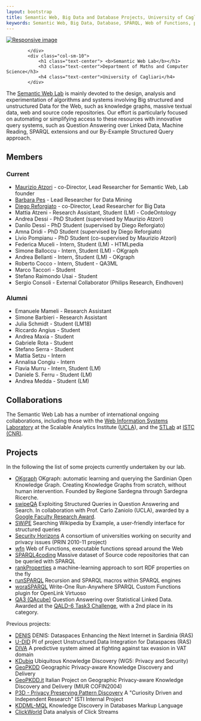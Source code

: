 ```yaml
---
layout: bootstrap
title: Semantic Web, Big Data and Database Projects, University of Cagliari, Italy
keywords: Semantic Web, Big Data, Database, SPARQL, Web of Functions, projects, research, Maurizio Atzori
---
```


<div class="row">
			<div class="col-sm-2">
				<a href="http://lod-cloud.net/versions/2014-08-30/lod-cloud.svg"><img src="http://lod-cloud.net/versions/2014-08-30/lod-cloud.svg" class="img-responsive img-rounded center-block" alt="Responsive image"></a>
			
			</div>
 			<div class="col-sm-10">
				<h1 class="text-center"> <b>Semantic Web Lab</b></h1>
				<h3 class="text-center">Department of Maths and Computer Science</h3>
				<h4 class="text-center">University of Cagliari</h4>
			</div>
</div>

The [Semantic Web Lab](http://webofcode.org/lab/) is mainly devoted to the design, analysis and experimentation of algorithms and systems involving Big structured and unstructured Data for the Web, such as knowledge graphs, massive textual data, web and source code repositories.
Our effort is particularly focused on automating or simplifying access to these resources with innovative query systems, such as Question Answering over Linked Data, Machine Reading, SPARQL extensions and our By-Example Structured Query approach.



Members
------

### Current

 - [Maurizio Atzori](http://swlab.unica.it/atzori) - co-Director, Lead Researcher for Semantic Web, Lab founder
 - [Barbara Pes](http://people.unica.it/barbarapes/) - Lead Researcher for Data Mining
 - [Diego Reforgiato](http://swlab.unica.it/reforgiato) - co-Director, Lead Researcher for Big Data
 - Mattia Atzeni - Research Assistant, Student (LM) - CodeOntology
 - Andrea Dessi - PhD Student (supervised by Maurizio Atzori)
 - Danilo Dessì - PhD Student (supervised by Diego Reforgiato)
 - Amna Dridi - PhD Student (supervised by Diego Reforgiato)
 - Livio Pompianu - PhD Student (co-supervised by Maurizio Atzori)
 - Federica Muceli - Intern, Student (LM) - HTMLpedia
 - Simone Balloccu - Intern, Student (LM) - OKgraph
 - Andrea Bellanti - Intern, Student (LM) - OKgraph
 - Roberto Cocco - Intern, Student - QA3ML
 - Marco Taccori - Student
 - Stefano Raimondo Usai - Student
 - Sergio Consoli - External Collaborator (Philips Research, Eindhoven)
  
### Alumni

 - Emanuele Mameli - Research Assistant
 - Simone Barbieri - Research Assistant
 - Julia Schmidt - Student (LM18)
 - Riccardo Angius - Student
 - Andrea Maxia - Student
 - Gabriele Rota - Student
 - Stefano Serra - Student
 - Mattia Setzu - Intern
 - Annalisa Congiu - Intern
 - Flavia Murru - Intern, Student (LM)
 - Daniele S. Ferru - Student (LM)
 - Andrea Medda - Student (LM) 

Collaborations
--------
The Semantic Web Lab has a number of international ongoing collaborations, including those with the [Web Information Systems Laboratory](http://wis.cs.ucla.edu/wis/) at the Scalable Analytics Institute ([UCLA](http://www.cs.ucla.edu/)),  and the [STLab](http://stlab.istc.cnr.it/) at [ISTC (CNR)](http://istc.cnr.it/).

Projects
--------
In the following the list of some projects currently undertaken by our lab.

 - [OKgraph]() OKgraph: automatic learning and querying the Sardinian Open Knowledge Graph. Creating Knowledge Graphs from scratch, without human intervention. Founded by Regione Sardegna through Sardegna Ricerche.  
 - [swipeQA]() Exploiting Structured Queries in Question Answering and Search. In collaboration with Prof. Carlo Zaniolo (UCLA), awarded by a [Google Faculty Research Award](http://googleresearch.blogspot.com/2015/02/google-faculty-research-awards-winter.html).
 - [SWiPE](http://atzori.webofcode.org/projects/swipe) Searching Wikipedia by Example, a user-friendly interface for structured queries
 - [Security Horizons](http://atzori.webofcode.org/projects/http://tcs.unica.it/projects/security-horizons) A consortium of universities working on security and privacy issues (PRIN 2010-11 project)
 - [wfn](wfn) Web of Functions, executable functions spread around the Web
 - [SPARQL4coding](http://atzori.webofcode.org/projects/SPARQL4coding) Massive dataset of Source code repositories that can be queried with SPARQL
 - [rankProperties](http://atzori.webofcode.org/projects/rankProperties) a machine-learning approach to sort RDF properties on the fly
 - [runSPARQL](http://atzori.webofcode.org/projects/runSPARQL) Recursion and SPARQL macros within SPARQL engines
 - [woraSPARQL](http://atzori.webofcode.org/projects/woraSPARQL) Write-One Run-Anywhere SPARQL Custom Functions plugin for OpenLink Virtuoso
 - [QA3 (QAcube)](http://qa3.link) Question Answering over Statistical Linked Data. Awarded at the [QALD-6 Task3 Challenge](http://qald.sebastianwalter.org/index.php?x=challenge&q=6), with a 2nd place in its category. 
 
Previous projects:

 - [DENIS]() 
DENIS: Dataspaces Enhancing the Next Internet in Sardinia (RAS)
 - [U-DID]()
PI of project Unstructured Data Integration for Dataspaces (RAS)
 - [DIVA](http://kdd.isti.cnr.it/project/diva)
A predictive system aimed at fighting against tax evasion in VAT domain
 - [KDubiq](http://www.kdubiq.org/kdubiq/control/research_areas#wg5)
Ubiquitous Knowledge Discovery (WG5: Privacy and Security)
 - [GeoPKDD](http://www.geopkdd.eu/)
Geographic Privacy-aware Knowledge Discovery and Delivery
 - [GeoPKDD.it](http://geopkdd.di.unipi.it/)
Italian Project on Geographic Privacy-aware Knowledge Discovery and Delivery (MIUR COFIN2004)
 - [P3D - Privacy Preserving Pattern Discovery](http://www-kdd.isti.cnr.it/p3d/)
A "Curiosity Driven and Independent Research" ISTI Internal Project
 - [KDDML-MQL](http://kdd.di.unipi.it/kddml/)
Knowledge Discovery in Databases Markup Language
 - [ClickWorld]()
Data analysis of Click Streams


